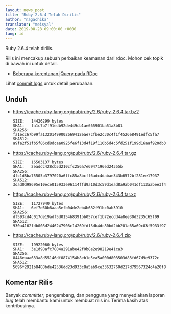 ```yaml
---
layout: news_post
title: "Ruby 2.6.4 Telah Dirilis"
author: "nagachika"
translator: "meisyal"
date: 2019-08-28 09:00:00 +0000
lang: id
---
```


Ruby 2.6.4 telah dirilis.

Rilis ini mencakup sebuah perbaikan keamanan dari rdoc.
Mohon cek topik di bawah ini untuk detail.

* [Beberapa kerentanan jQuery pada RDoc](/id/news/2019/08/28/multiple-jquery-vulnerabilities-in-rdoc/)

Lihat [commit logs](https://github.com/ruby/ruby/compare/v2_6_3...v2_6_4)
untuk detail perubahan.

## Unduh

* <https://cache.ruby-lang.org/pub/ruby/2.6/ruby-2.6.4.tar.bz2>

      SIZE:   14426299 bytes
      SHA1:   fa1c7b7f91edb92de449cb1ae665901ba51a8b81
      SHA256: fa1ecc67b99fa13201499002669412eae7cfbe2c30c4f1f4526e8491edfc5fa7
      SHA512: a9fa2f51fb5f86cd8dcaa0925fe6f13d4f19f110b5d4c5fd251f199d16aaf920db39ad3bb50460eb94ab8d471ab2ac8bb54daea4a3bb080eaf45250aac3437fe

* <https://cache.ruby-lang.org/pub/ruby/2.6/ruby-2.6.4.tar.gz>

      SIZE:   16503137 bytes
      SHA1:   2eaddc428cb5d210cfc256a7e6947196ed24355b
      SHA256: 4fc1d8ba75505b3797020a6ffc85a8bcff6adc4dabae343b6572bf281ee17937
      SHA512: 3dad0d98695e10ece015933e96114ffd9a10d3c59d1ead8a9ab041df113aabee3f4100aa7ffe7ef5c43b62ac3c7506c3f3ceeb8828b2a800b6d0f4119d5bf926

* <https://cache.ruby-lang.org/pub/ruby/2.6/ruby-2.6.4.tar.xz>

      SIZE:   11727940 bytes
      SHA1:   6ef7d60b8aaa5efb04de2eb4b682f91bc0ab3910
      SHA256: df593cd4c017de19adf5d0154b8391bb057cef1b72ecdd4a8ee30d3235c65f09
      SHA512: 930a4162fdb008d2446247908c14269fd13db4dc80bd2bb201a65a69c03f5933f97b4c5079ccd2a12db4934ff97b2debaa10a6c6f5c3060e55873f4397747eaa

* <https://cache.ruby-lang.org/pub/ruby/2.6/ruby-2.6.4.zip>

      SIZE:   19922060 bytes
      SHA1:   3e1d98afc7804a291abe42f0b8e2e98219e41ca3
      SHA256: 8446eaaa633a8d55146df0874154b8eb1e5ea5a000d803503d83fd67d9e9372c
      SHA512: 5696f2921b8488bde42536dd23d933c8a5ab9ce33632760d217d79567324c4a20f8007d4815f33e56c0a764d1ca372b40c41a5937f9938bb1d63ea078d10d657


## Komentar Rilis

Banyak *committer*, pengembang, dan pengguna yang menyediakan laporan
*bug* telah membantu kami untuk membuat rilis ini.
Terima kasih atas kontribusinya.
